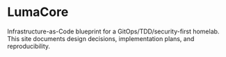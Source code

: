 # LumaCore

Infrastructure-as-Code blueprint for a GitOps/TDD/security-first homelab.  
This site documents design decisions, implementation plans, and reproducibility.
